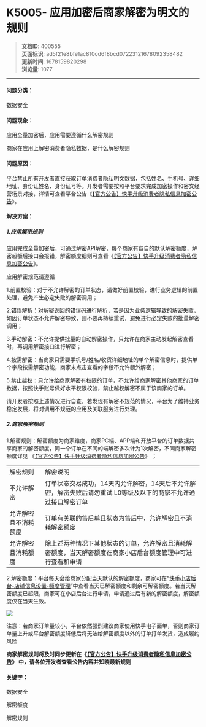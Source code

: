 # K5005- 应用加密后商家解密为明文的规则

> **文档ID**: 400555  
> **页面标识**: ad5f21e8bfe1ac810cd6f8bcd07223121678092358482  
> **更新时间**: 1678159820298  
> **浏览量**: 1077

---

#### 问题分类：

数据安全

#### 问题现象：

应用全量加密后，应用需要遵循什么解密规则

商家在应用上解密消费者隐私数据，是什么解密规则

#### 问题原因：

平台禁止所有开发者直接获取订单消费者隐私明文数据，包括姓名、手机号、详细地址、身份证姓名、身份证号等。开发者需要按照平台要求完成加密操作和密文经营场景对接，详情可查看平台公告《[【官方公告】快手升级消费者隐私信息加密公告](https://edu.kwaixiaodian.com/bbs/web/article?id=16556&layoutType=4)》。

#### 解决方案：

##### 1.应用解密规则

应用完成全量加密后，可通过解密API解密，每个商家有各自的默认解密额度，解密超额后接口会报错，解密额度细则可查看《[【官方公告】快手升级消费者隐私信息加密公告](https://edu.kwaixiaodian.com/bbs/web/article?id=16556&layoutType=4)》。

应用解密规范请遵循

1.前置校验：对于不允许解密的订单状态，请做好前置校验，进行业务逻辑的前置处理，避免产生必定失败的解密调用；

2.错误解析：对解密返回的错误码进行解析，若是因为业务逻辑导致的解密失败，如因订单状态不允许解密导致，则不要再持续重试，避免进行必定失败的批量解密调用；

3.手动解密：不允许提供批量的自动解密操作，只允许在商家主动发起解密查看时，再调用解密接口进行解密；

4.按需解密：当商家只需要手机号/姓名/收货详细地址的单个解密信息时，提供单个字段按需解密功能，商家未点击查看的字段不允许额外解密；

5.禁止越权：只允许给商家解密有权限的订单，不允许给商家解密其他商家的订单数据，按照快手账号做好水平权限校验，禁止越权解密不属于该商家的订单。

请开发者按照上述情况进行自查，若发现有解密不规范的情况，平台为了维持业务稳定发展，将对调用不规范的应用及关联服务进行处理。

##### 2.商家解密规则

1.解密规则：解密额度为商家维度，商家PC端、APP端和开放平台的订单数据共享商家的解密额度，同一个订单在不同的端解密多次计为1次解密，不同商家解密额度详见 《[【官方公告】快手升级消费者隐私信息加密公告](https://edu.kwaixiaodian.com/bbs/web/article?id=16556&layoutType=4)》 ；

|  |  |
| --- | --- |
| 解密规则 | 解密说明 |
| 不允许解密 | 订单状态交易成功，14天内允许解密，14天后不允许解密，解密失败后请勿重试 L0等级及以下的商家不允许通过接口解密订单 |
| 允许解密且不消耗额度 | 订单有关联的售后单且状态为售后中，允许解密且不消耗解密额度 |
| 允许解密且消耗额度 | 除上述两种情况下其他状态的订单，允许解密且消耗解密额度，当天解密额度在商家小店后台额度管理中可进行查看和申请 |

2.解密额度：平台每天会给商家分配当天默认的解密额度，商家可在“[快手小店后台-店铺信息设置-额度管理](https://s.kwaixiaodian.com/zone/shop/info/index?tab=12)”中查看当天已解密额度和剩余可解密额度。若当天解密额度已超限，商家可在小店后台进行申请，申请通过后有新的解密额度，解密额度仅在当天生效。

![](https://p4-ec.ecukwai.com/kos/nlav10684/gravity-open-editor/gravity-open-editor-1667206193601.png)

注意：若商家订单量较小，平台依然强烈建议商家使用快手电子面单，否则商家订单量上升或平台解密额度降低后将无法给解密额度以外的订单打单发货，造成履约风险

**商家解密规则将及时同步更新在《[【官方公告】快手升级消费者隐私信息加密公告](https://edu.kwaixiaodian.com/bbs/web/article?id=16556&layoutType=4)》 中，请各位开发者查看公告内容并知晓最新规则**

#### 关键字：

数据安全

解密额度

解密规则
